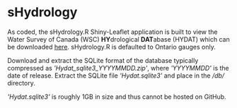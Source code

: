 # sHydrology

As coded, the sHydrology.R Shiny-Leaflet application is built to view the Water Survey of Canada (WSC) **HY**drological **DAT**abase (HYDAT) which can be downloaded [here](https://www.ec.gc.ca/rhc-wsc/default.asp?lang=En&n=9018B5EC-1). sHydrology.R is defaulted to Ontario gauges only.

Download and extract the SQLite format of the database typically compressed as *'Hydat_sqlite3_YYYYMMDD.zip'*, where *'YYYYMMDD'* is the date of release. Extract the SQLite file *'Hydat.sqlite3'* and place in the */db/* directory.

*'Hydat.sqlite3'* is roughly 1GB in size and thus cannot be hosted on GitHub.